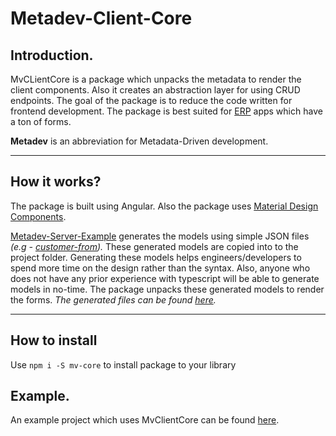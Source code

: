Metadev-Client-Core
===========

## Introduction.

MvCLientCore is a package which unpacks the metadata to render the client components. Also it creates an abstraction layer for using CRUD endpoints. The goal of the package is to reduce the code written for frontend development. The package is best suited for [ERP](https://en.wikipedia.org/wiki/Enterprise_resource_planning) apps which have a ton of forms.

**Metadev** is an abbreviation for Metadata-Driven development.

---

## How it works?

The package is built using Angular. Also the package uses [Material Design Components](https://material.angular.io/). 

[Metadev-Server-Example](https://github.com/supreethavadhani/metadev-server-example) generates the models using simple JSON files *(e.g - [customer-from](https://github.com/supreethavadhani/metadev-server-example/blob/master/assets/spec/form/customer.frm.json)).*  These generated models are copied into to the project folder. Generating these models helps engineers/developers to spend more time on the design rather than the syntax. Also, anyone who does not have any prior experience with typescript will be able to generate models in no-time. The package unpacks these generated models to render the forms.
*The generated files can be found [here](https://github.com/supreethavadhani/metadev-client-example/tree/master/src/app/framework-modules/formdata/gen).*

---

## How to install

Use `npm i -S mv-core` to install package to your library

## Example.

An example project which uses MvClientCore can be found [here](https://github.com/supreethavadhani/metadev-client-example).


